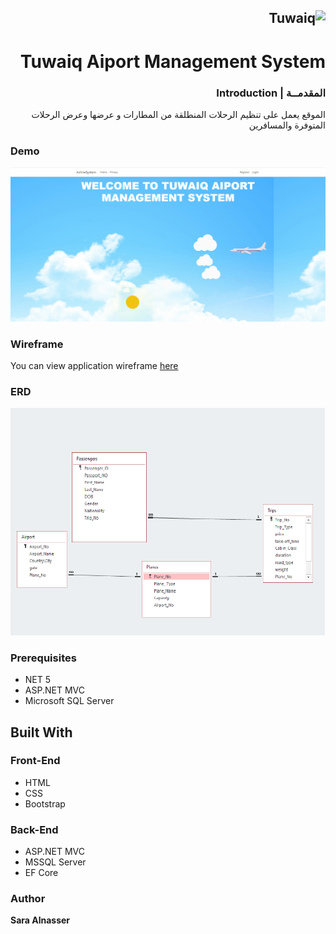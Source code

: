 <div dir="rtl" align="right" >

![Tuwaiq](https://i.ibb.co/SV2BSn5/tuwaiq.png)
----
# Tuwaiq Aiport Management System

### المقدمــة | Introduction 
الموقع يعمل على تنظيم الرحلات المنطلقة من المطارات  و عرضها وعرض  الرحلات المتوفرة والمسافرين 
</div>

### Demo
<img src="AirportManagment.gif">
<br>


### Wireframe  
<p>You can view application wireframe <a href="https://wireframe.cc/pro/pp/9838c05ef451993" rel="nofollow">here</a></p> 

### ERD
<img src="ERD.png">


### Prerequisites
- NET 5 
- ASP.NET MVC
- Microsoft SQL Server 

## Built With

### Front-End  
 - HTML
 - CSS
 - Bootstrap 
### Back-End 
 - ASP.NET MVC
 - MSSQL Server
 - EF Core
### Author

<b>Sara Alnasser

